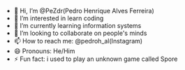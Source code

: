 - 👋 Hi, I’m @PeZdr(Pedro Henrique Alves Ferreira)
- 👀 I’m interested in learn coding
- 🌱 I’m currently learning information systems
- 💞️ I’m looking to collaborate on people's minds
- 📫 How to reach me: @pedroh_al(Instagram)
- 😄 Pronouns: He/Him
- ⚡ Fun fact: i used to play an unknown game called Spore

<!---
PeZdr/PeZdr is a ✨ special ✨ repository because its `README.md` (this file) appears on your GitHub profile.
You can click the Preview link to take a look at your changes.
--->
